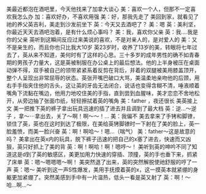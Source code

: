 美最近都泡在酒吧里，今天他找来了加拿大谈心
美：喜欢一个人，但那不一定喜欢我怎么办
加：喜欢好办，不喜欢用强
美：好，那我先走了
美回到家，就看见了祂的养父英吉利，美走到沙发前坐下
英：今天又去酒吧了？
美：嗯
英：美利坚，你最近天天去酒吧泡着，是有什么烦心事吗？              美：我，喜欢你父亲 
英：我.…我是你的父亲
英听到这瞬间反应过来美说的喜欢，不是对亲人的，是对爱人的
美：又不是亲生的，而且你也只比我大10岁
英23岁时，收养了13岁的美，转眼将七年过去了，英从来不知道，美何时有了这样的心思。三十多岁的成年男性的确不如青春期的男孩子力量大，这是英被制服在办公桌上的最后想法。他的上半身被压在桌面动弹不得，双手被自己的领带紧紧系着反剪在背后，并着的双腿被美用膝盖顶开，整个人呈现出非常屈辱的状态。英张开嘴巴破口大骂，美温柔地亲吻他的后颈，用右手手指夹住他的舌头，这让英的牙齿无法闭合，说话也变得含糊不清，唾液顺着嘴角下流黏在嘴边，他用力地咬住美的手指，直到尝到血腥味，美才恋恋不舍地松开，从旁边抽了张面巾纸，轻轻擦拭着英的嘴角
美：father ，夜还很长
美英接上文
美一把推下英的裤子拿出玩具迅速的插了进去并且调到了最大档
英：逆…～逆子 ，拿～⋯拿出去，关了～啊！啊～～！…
美：我偏不
美去拿来了手铐和脚镣，锁住了英，英也在这时到达了极限，在美给英铐脚镣时一下射在了美的脸上，英一脸羞愤，而美一脸兴奋
英：啊！啊哈～！嗯…（喘气）
美：father～这是故意的吗？
美拿出在英x内的玩具，脱下裤子迅速的把自己的x塞了进去，快速而又凶狠，英只好抓上了美的背
英：啊！啊哈！啊！嗯哼～！
美听到英的呻吟不同了知道这是d到了英的敏感区，美更加用力快速的穿插、顶撞，英的手也垂下来，抓紧了床单
英：嗯～嗯嗯嗯～啊！
美突然退了出来，英的突然解脱使祂舒服的哼了一声
英：嗯～
美听到这一声S性爆发，美用手抚摸着英的x，这一摸英本就紧绷的身躯更加紧绷了。突然美感到手中有一片温热，低头一看是英又射了
英：啊！～哈…啊…～